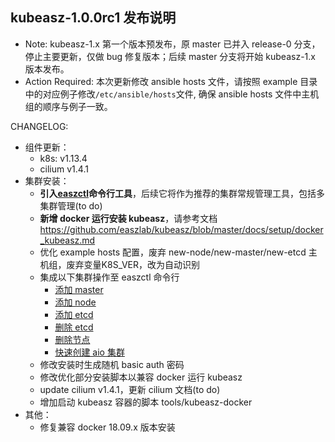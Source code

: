 ## kubeasz-1.0.0rc1 发布说明

- Note: kubeasz-1.x 第一个版本预发布，原 master 已并入 release-0 分支，停止主要更新，仅做 bug 修复版本；后续 master 分支将开始 kubeasz-1.x 版本发布。
- Action Required: 本次更新修改 ansible hosts 文件，请按照 example 目录中的对应例子修改`/etc/ansible/hosts`文件, 确保 ansible hosts 文件中主机组的顺序与例子一致。

CHANGELOG:
- 组件更新：
  - k8s: v1.13.4
  - cilium v1.4.1
- 集群安装：
  - **引入[easzctl](https://github.com/easzlab/kubeasz/blob/master/tools/easzctl)命令行工具**，后续它将作为推荐的集群常规管理工具，包括多集群管理(to do)
  - **新增 docker 运行安装 kubeasz**，请参考文档 https://github.com/easzlab/kubeasz/blob/master/docs/setup/docker_kubeasz.md
  - 优化 example hosts 配置，废弃 new-node/new-master/new-etcd 主机组，废弃变量K8S_VER，改为自动识别
  - 集成以下集群操作至 easzctl 命令行
    - [添加 master](https://github.com/easzlab/kubeasz/blob/master/docs/op/AddMaster.md)
    - [添加 node](https://github.com/easzlab/kubeasz/blob/master/docs/op/AddNode.md)
    - [添加 etcd](https://github.com/easzlab/kubeasz/blob/master/docs/op/op-etcd.md)
    - [删除 etcd](https://github.com/easzlab/kubeasz/blob/master/docs/op/op-etcd.md)
    - [删除节点](https://github.com/easzlab/kubeasz/blob/master/docs/op/clean_one_node.md)
    - [快速创建 aio 集群]()
  - 修改安装时生成随机 basic auth 密码
  - 修改优化部分安装脚本以兼容 docker 运行 kubeasz
  - update cilium v1.4.1，更新 cilium 文档(to do)
  - 增加启动 kubeasz 容器的脚本 tools/kubeasz-docker
- 其他：
  - 修复兼容 docker 18.09.x 版本安装
